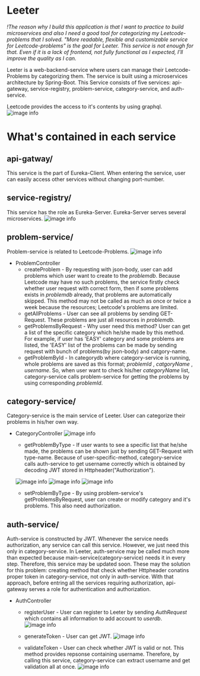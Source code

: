 # Leeter

_!The reason why I build this application is that I want to practice to build microservices and also I need a good tool for categorizing my Leetcode-problems that I solved. "More readable, flexible and customizable service for Leetcode-problems" is the goal for Leeter. This service is not enough for that. Even if it is a lack of frontend, not fully functional as I expected, I'll improve the quality as I can._

Leeter is a web-backend-service where users can manage their Leetcode-Problems by categorizing them. The service is built using a microservices architecture by Spring-Boot. This Service consists of five services: api-gateway, service-registry, problem-service, category-service, and auth-service.

Leetcode provides the access to it's contents by using graphql.
![image info](./images/leetocde-graphql.png)

# What's contained in each service
## api-gatway/
This service is the part of Eureka-Client. When entering the service, user can easily access other services without changing port-number.

## service-registry/
This service has the role as Eureka-Server. Eureka-Server serves several microservices.
![image info](./images/eureka-server.png)

## problem-service/
Problem-service is related to Leetcode-Problems.
![image info](./images/problem-service-getAllProblems.png)
- ProblemController
    - createProblem - By requesting with json-body, user can add problems which user want to create to the _problemdb_. Because Leetcode may have no such problems, the service firstly check whether user request with correct form, then if some problems exists in _problemdb_ already, that problems are automatically skipped. This method may not be called as much as once or twice a week because the resources; Leetcode's problems are limited.
    - getAllProblems - User can see all problems by sending GET-Request. These problems are just all resources in _problemdb_.
    - getProblemsByRequest - Why user need this method? User can get a list of the specific category which he/she made by this method. For example, if user has 'EASY' category and some problems are listed, the 'EASY' list of the problems can be made by sending request with bunch of problems(by json-body) and catgory-name. 
    - getProblemById - In categorydb where category-service is running, whole problems are saved as this format; _problemId_ , _catgoryName_ , _username_. So, when user want to check his/her _categoryName_ list, category-service calls problem-service for getting the problems by using corresponding _problemId_.

## category-service/
Category-service is the main service of Leeter. User can categorize their problems in his/her own way.
- CategoryController
    ![image info](./images/category-service-getProblemByType.png)
    - getProblemByType - If user wants to see a specific list that he/she made, the problems can be shown just by sending GET-Request with type-name. Because of user-specific-method, category-service calls auth-service to get username correctly which is obtained by decoding JWT stored in Httpheader("Authorization").

    ![image info](./images/category-service-setProblemByType.png)
    ![image info](./images/categorydb.png)
    ![image info](./images/categorydb-elements.png)
    - setProblemByType - By using problem-service's getProblemsByRequest, user can create or modify category and it's problems. This also need authorization.
    
## auth-service/
Auth-service is constructed by JWT. Whenever the service needs authorization, any service can call this service. However, we just need this only in category-service. In Leeter, auth-service may be called much more than expected because main-service(category-service) needs it in every step. Therefore, this service may be updated soon. These may the solution for this problem: creating method that check whether Httpheader conatins proper token in category-service, not only in auth-service. With that approach, before entring all the services requiring authorization, api-gateway serves a role for authentication and authorization.
- AuthController
    - registerUser - User can register to Leeter by sending _AuthRequest_ which contains all information to add account to _userdb_.
    ![image info](./images/auth-service-registerUser.png)

    - generateToken - User can get JWT.
    ![image info](./images/auth-service-generateToken.png)

    - validateToken - User can check whether JWT is valid or not. This method provides repsonse containing username. Therefore, by calling this service, category-service can extract username and get validation all at once.
    ![image info](./images/auth-service-validateToken.png)
